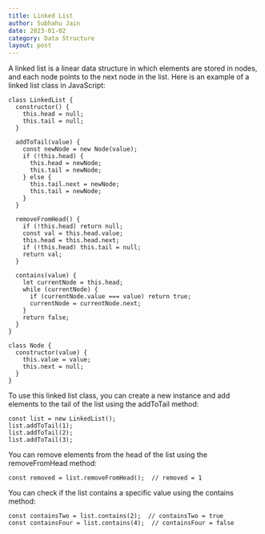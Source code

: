 ```yaml
---
title: Linked List
author: Subhahu Jain
date: 2023-01-02
category: Data Structure
layout: post
---
```


A linked list is a linear data structure in which elements are stored in nodes, and each node points to the next node in the list. Here is an example of a linked list class in JavaScript:

```
class LinkedList {
  constructor() {
    this.head = null;
    this.tail = null;
  }

  addToTail(value) {
    const newNode = new Node(value);
    if (!this.head) {
      this.head = newNode;
      this.tail = newNode;
    } else {
      this.tail.next = newNode;
      this.tail = newNode;
    }
  }

  removeFromHead() {
    if (!this.head) return null;
    const val = this.head.value;
    this.head = this.head.next;
    if (!this.head) this.tail = null;
    return val;
  }

  contains(value) {
    let currentNode = this.head;
    while (currentNode) {
      if (currentNode.value === value) return true;
      currentNode = currentNode.next;
    }
    return false;
  }
}

class Node {
  constructor(value) {
    this.value = value;
    this.next = null;
  }
}
```

To use this linked list class, you can create a new instance and add elements to the tail of the list using the addToTail method:

```
const list = new LinkedList();
list.addToTail(1);
list.addToTail(2);
list.addToTail(3);
```

You can remove elements from the head of the list using the removeFromHead method:

```
const removed = list.removeFromHead();  // removed = 1
```

You can check if the list contains a specific value using the contains method:

```
const containsTwo = list.contains(2);  // containsTwo = true
const containsFour = list.contains(4);  // containsFour = false
```

[1]: https://pages.github.com

